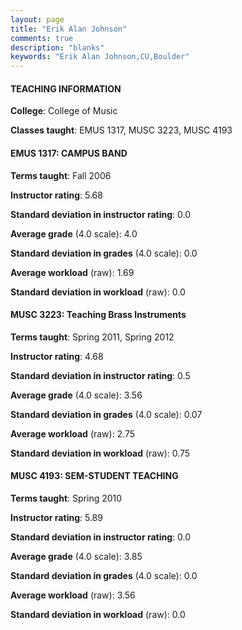 ```yaml
---
layout: page
title: "Erik Alan Johnson" 
comments: true
description: "blanks"
keywords: "Erik Alan Johnson,CU,Boulder"
---
```

<head>
<script src="https://ajax.googleapis.com/ajax/libs/jquery/2.1.3/jquery.min.js"></script>
<script src="https://dl.dropboxusercontent.com/s/pc42nxpaw1ea4o9/highcharts.js?dl=0"></script>
<!-- <script src="../assets/js/highcharts.js"></script> -->
<style type="text/css">@font-face {
	font-family: "Bebas Neue";
	src: url(https://www.filehosting.org/file/details/544349/BebasNeue Regular.otf) format("opentype");
	}
	h1.Bebas { 
		font-family: "Bebas Neue", Verdana, Tahoma;
	}
</style>
</head>
	   
#### TEACHING INFORMATION

**College**: College of Music

**Classes taught**: EMUS 1317, MUSC 3223, MUSC 4193

#### EMUS 1317: CAMPUS BAND

**Terms taught**: Fall 2006

**Instructor rating**: 5.68

**Standard deviation in instructor rating**: 0.0

**Average grade** (4.0 scale): 4.0

**Standard deviation in grades** (4.0 scale): 0.0

**Average workload** (raw): 1.69

**Standard deviation in workload** (raw): 0.0

#### MUSC 3223: Teaching Brass Instruments

**Terms taught**: Spring 2011, Spring 2012

**Instructor rating**: 4.68

**Standard deviation in instructor rating**: 0.5

**Average grade** (4.0 scale): 3.56

**Standard deviation in grades** (4.0 scale): 0.07

**Average workload** (raw): 2.75

**Standard deviation in workload** (raw): 0.75

#### MUSC 4193: SEM-STUDENT TEACHING

**Terms taught**: Spring 2010

**Instructor rating**: 5.89

**Standard deviation in instructor rating**: 0.0

**Average grade** (4.0 scale): 3.85

**Standard deviation in grades** (4.0 scale): 0.0

**Average workload** (raw): 3.56

**Standard deviation in workload** (raw): 0.0

